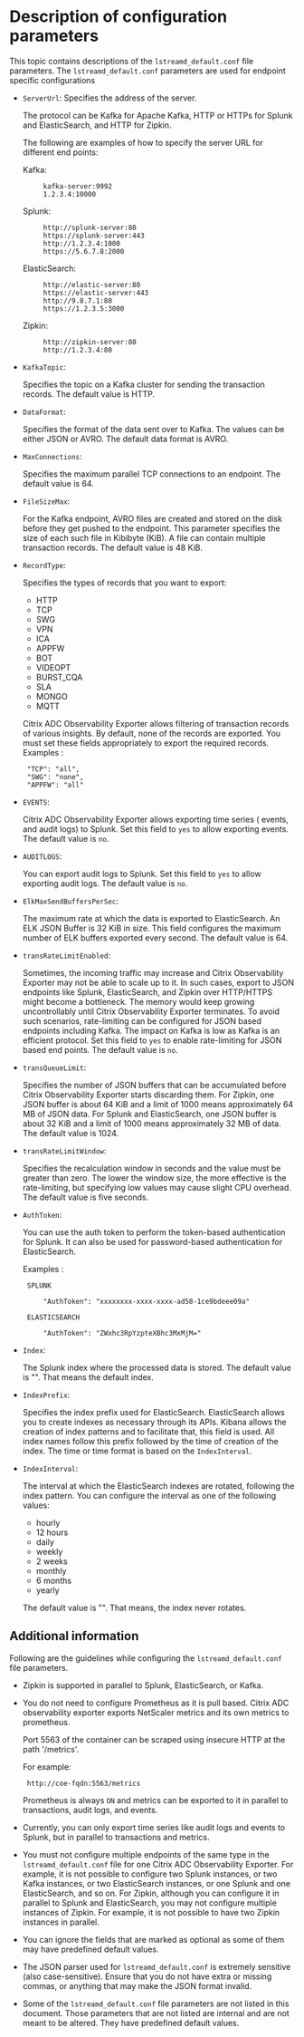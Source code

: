 # Description of configuration parameters

This topic contains descriptions of the `lstreamd_default.conf` file parameters. The `lstreamd_default.conf` parameters are used for endpoint specific configurations

-  `ServerUrl`: Specifies the address of the server.

    The protocol can be Kafka for Apache Kafka, HTTP or HTTPs for Splunk and ElasticSearch, and HTTP for Zipkin.

    The following are examples of how to specify the server URL for different end points:

    Kafka:

            kafka-server:9992
            1.2.3.4:10000
    Splunk:

            http://splunk-server:80
            https://splunk-server:443
            http://1.2.3.4:1000
            https://5.6.7.8:2000

    ElasticSearch:

            http://elastic-server:80
            https://elastic-server:443
            http://9.8.7.1:80
            https://1.2.3.5:3000
    Zipkin:

            http://zipkin-server:80
            http://1.2.3.4:80

-  `KafkaTopic`:

    Specifies the topic on a Kafka cluster for sending the transaction records. The default value is HTTP.

-  `DataFormat`:

    Specifies the format of the data sent over to Kafka. The values can be either JSON or AVRO.
    The default data format is AVRO.

-  `MaxConnections`:

    Specifies the maximum parallel TCP connections to an endpoint.
    The default value is 64.

-  `FileSizeMax`:

    For the Kafka endpoint, AVRO files are created and stored on the disk before they get pushed to the endpoint.
    This parameter specifies the size of each such file in Kibibyte (KiB). A file can contain multiple transaction records. The default value is 48 KiB.

-  `RecordType`:

    Specifies the types of records that you want to export:

    -  HTTP
    -  TCP
    -  SWG
    -  VPN
    -  ICA
    -  APPFW
    -  BOT
    -  VIDEOPT
    -  BURST_CQA
    -  SLA
    -  MONGO
    -  MQTT

    Citrix ADC Observability Exporter allows filtering of transaction records of various insights.
    By default, none of the records are exported.
    You must set these fields appropriately to export the required records.
    Examples :

        "TCP": "all",
        "SWG": "none",
        "APPFW": "all"

-  `EVENTS`:

    Citrix ADC Observability Exporter allows exporting time series ( events, and audit logs) to Splunk.
    Set this field to `yes` to allow exporting events.
    The default value is `no`.

-  `AUDITLOGS`:

    You can export audit logs to Splunk.
    Set this field to `yes` to allow exporting audit logs.
    The default value is `no`.

-  `ElkMaxSendBuffersPerSec`:

    The maximum rate at which the data is exported to ElasticSearch.
    An ELK JSON Buffer is 32 KiB in size.
    This field configures the maximum number of ELK buffers exported every second.
    The default value is 64.

-  `transRateLimitEnabled`:

    Sometimes, the incoming traffic may increase and Citrix Observability Exporter may not be able to scale up to it.
    In such cases, export to JSON endpoints like Splunk, ElasticSearch, and Zipkin over HTTP/HTTPS might become a bottleneck.
    The memory would keep growing uncontrollably until Citrix Observability Exporter terminates.
    To avoid such scenarios, rate-limiting can be configured for JSON based endpoints including Kafka. The impact on Kafka is low as Kafka is an efficient protocol.
    Set this field to `yes` to enable rate-limiting for JSON based end points.
    The default value is `no`.

-  `transQueueLimit`:

    Specifies the number of JSON buffers that can be accumulated before Citrix Observability Exporter starts discarding them.
    For Zipkin, one JSON buffer is about 64 KiB and a limit of 1000 means approximately 64 MB of JSON data.
    For Splunk and ElasticSearch, one JSON buffer is about 32 KiB and a limit of 1000 means approximately 32 MB of data.
    The default value is 1024.

-  `transRateLimitWindow`:

    Specifies the recalculation window in seconds and the value must be greater than zero.
    The lower the window size, the more effective is the rate-limiting, but specifying low values may cause slight CPU overhead.
    The default value is five seconds.

-  `AuthToken`:

    You can use the auth token to perform the token-based authentication for Splunk.
    It can also be used for password-based authentication for ElasticSearch.

    Examples :

        SPLUNK

            "AuthToken": "xxxxxxxx-xxxx-xxxx-ad58-1ce9bdeee09a"
        
        ELASTICSEARCH

            "AuthToken": "ZWxhc3RpYzpteXBhc3MxMjM="

-  `Index`:

    The Splunk index where the processed data is stored.
     The default value is "". That means the default index.

-  `IndexPrefix`:

    Specifies the index prefix used for ElasticSearch. ElasticSearch allows you to create indexes as necessary through its APIs.
    Kibana allows the creation of index patterns and to facilitate that, this field is used.
    All index names follow this prefix followed by the time of creation of the index. The time or time format is based on the `IndexInterval`.

-  `IndexInterval`:

    The interval at which the ElasticSearch indexes are rotated, following the index pattern.
    You can configure the interval as one of the following values:

    -  hourly
    -  12 hours
    -  daily
    -  weekly
    -  2 weeks
    -  monthly
    -  6 months
    -  yearly

    The default value is "". That means, the index never rotates.

## Additional information

Following are the guidelines while configuring the  `lstreamd_default.conf` file parameters.

-  Zipkin is supported in parallel to Splunk, ElasticSearch, or Kafka.

-  You do not need to configure Prometheus as it is pull based. Citrix ADC observability exporter exports NetScaler metrics and its own metrics to prometheus.

    Port 5563 of the container can be scraped using insecure HTTP at the path '/metrics'.

    For example:

        http://coe-fqdn:5563/metrics

    Prometheus is always `ON` and metrics can be exported to it in parallel to transactions, audit logs, and events.

-  Currently, you can only export time series like audit logs and events to Splunk, but in parallel to transactions and metrics.

-  You must not configure multiple endpoints of the same type in the `lstreamd_default.conf` file for one Citrix ADC Observability Exporter. For example, it is not possible to configure two Splunk instances, or two Kafka instances, or two ElasticSearch instances, or one Splunk and one ElasticSearch, and so on.
    For Zipkin, although you can configure it in parallel to Splunk and ElasticSearch, you may not configure multiple instances of Zipkin. For example, it is not possible to have two Zipkin instances in parallel.

-  You can ignore the fields that are marked as optional as some of them may have predefined default values.

-  The JSON parser used for `lstreamd_default.conf` is extremely sensitive (also case-sensitive). Ensure that you do not have extra or missing commas, or anything that may make the JSON format invalid.

-  Some of the `lstreamd_default.conf` file parameters are not listed in this document. Those parameters that are not listed are internal and are not meant to be altered. They have predefined default values.